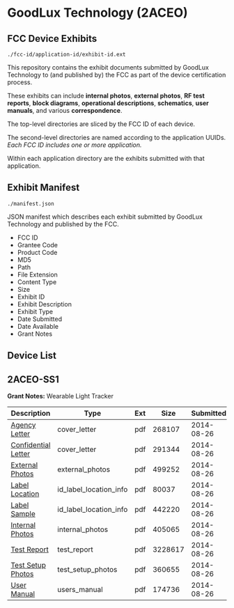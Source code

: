 # GoodLux Technology (2ACEO)
## FCC Device Exhibits

```
./fcc-id/application-id/exhibit-id.ext
```

This repository contains the exhibit documents submitted by GoodLux Technology to (and published by) the FCC as part of the device certification process.

These exhibits can include **internal photos**, **external photos**, **RF test reports**, **block diagrams**, **operational descriptions**, **schematics**, **user manuals**, and various **correspondence**.

The top-level directories are sliced by the FCC ID of each device.

The second-level directories are named according to the application UUIDs. *Each FCC ID includes one or more application.*

Within each application directory are the exhibits submitted with that application. 

## Exhibit Manifest

```
./manifest.json
```

JSON manifest which describes each exhibit submitted by GoodLux Technology and published by the FCC.

- FCC ID
- Grantee Code
- Product Code
- MD5
- Path
- File Extension
- Content Type
- Size
- Exhibit ID
- Exhibit Description
- Exhibit Type
- Date Submitted
- Date Available
- Grant Notes

## Device List
## 2ACEO-SS1
**Grant Notes:** Wearable Light Tracker

| Description | Type | Ext | Size | Submitted | Available |
| ----------- | ---- | --- | ---- | --------- | --------- |
| [Agency Letter](2ACEO-SS1/2524253a63b1dc6e4b803d722302eb47/2369743.pdf) | cover_letter | pdf | 268107 | 2014-08-26 | 2014-08-26 |
| [Confidential Letter](2ACEO-SS1/2524253a63b1dc6e4b803d722302eb47/2369744.pdf) | cover_letter | pdf | 291344 | 2014-08-26 | 2014-08-26 |
| [External Photos](2ACEO-SS1/2524253a63b1dc6e4b803d722302eb47/2369745.pdf) | external_photos | pdf | 499252 | 2014-08-26 | 2014-08-26 |
| [Label Location](2ACEO-SS1/2524253a63b1dc6e4b803d722302eb47/2369746.pdf) | id_label_location_info | pdf | 80037 | 2014-08-26 | 2014-08-26 |
| [Label Sample](2ACEO-SS1/2524253a63b1dc6e4b803d722302eb47/2369747.pdf) | id_label_location_info | pdf | 442220 | 2014-08-26 | 2014-08-26 |
| [Internal Photos](2ACEO-SS1/2524253a63b1dc6e4b803d722302eb47/2369742.pdf) | internal_photos | pdf | 405065 | 2014-08-26 | 2015-02-22 |
| [Test Report](2ACEO-SS1/2524253a63b1dc6e4b803d722302eb47/2369748.pdf) | test_report | pdf | 3228617 | 2014-08-26 | 2014-08-26 |
| [Test Setup Photos](2ACEO-SS1/2524253a63b1dc6e4b803d722302eb47/2369749.pdf) | test_setup_photos | pdf | 360655 | 2014-08-26 | 2014-08-26 |
| [User Manual](2ACEO-SS1/2524253a63b1dc6e4b803d722302eb47/2369750.pdf) | users_manual | pdf | 174736 | 2014-08-26 | 2014-08-26 |
